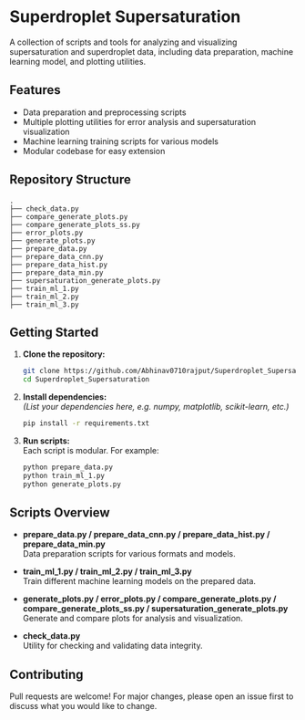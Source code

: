 # Superdroplet Supersaturation

A collection of scripts and tools for analyzing and visualizing supersaturation and superdroplet data, including data preparation, machine learning model, and plotting utilities.

## Features

- Data preparation and preprocessing scripts
- Multiple plotting utilities for error analysis and supersaturation visualization
- Machine learning training scripts for various models
- Modular codebase for easy extension

## Repository Structure

```
.
├── check_data.py
├── compare_generate_plots.py
├── compare_generate_plots_ss.py
├── error_plots.py
├── generate_plots.py
├── prepare_data.py
├── prepare_data_cnn.py
├── prepare_data_hist.py
├── prepare_data_min.py
├── supersaturation_generate_plots.py
├── train_ml_1.py
├── train_ml_2.py
├── train_ml_3.py
```

## Getting Started

1. **Clone the repository:**
   ```sh
   git clone https://github.com/Abhinav0710rajput/Superdroplet_Supersaturation.git
   cd Superdroplet_Supersaturation
   ```

2. **Install dependencies:**  
   *(List your dependencies here, e.g. numpy, matplotlib, scikit-learn, etc.)*
   ```sh
   pip install -r requirements.txt
   ```

3. **Run scripts:**  
   Each script is modular. For example:
   ```sh
   python prepare_data.py
   python train_ml_1.py
   python generate_plots.py
   ```

## Scripts Overview

- **prepare_data.py / prepare_data_cnn.py / prepare_data_hist.py / prepare_data_min.py**  
  Data preparation scripts for various formats and models.

- **train_ml_1.py / train_ml_2.py / train_ml_3.py**  
  Train different machine learning models on the prepared data.

- **generate_plots.py / error_plots.py / compare_generate_plots.py / compare_generate_plots_ss.py / supersaturation_generate_plots.py**  
  Generate and compare plots for analysis and visualization.

- **check_data.py**  
  Utility for checking and validating data integrity.

## Contributing

Pull requests are welcome! For major changes, please open an issue first to discuss what you would like to change.
